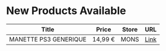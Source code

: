 # New Products Available

| Title | Price | Store | URL |
|---|---|---|---|
| MANETTE PS3 GENERIQUE | 14,99 € | MONS | [Link](https://www.cashconverters.be/fr/accessoires-jeux-video/806342-manette-ps3-generique.html) |
